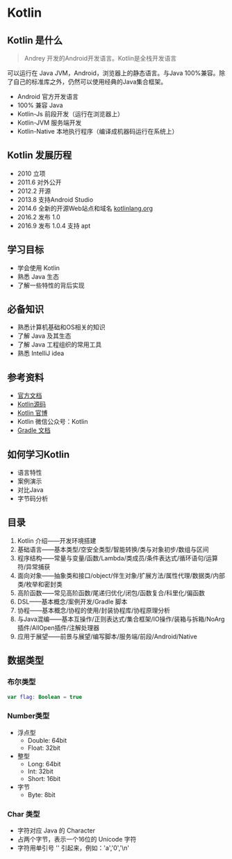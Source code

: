 # Kotlin

## Kotlin 是什么

> Andrey 开发的Android开发语言。Kotlin是全栈开发语言

可以运行在 Java JVM，Android，浏览器上的静态语言。与Java 100%兼容。除了自己的标准库之外，仍然可以使用经典的Java集合框架。


- Android 官方开发语言
- 100% 兼容 Java
- Kotlin-Js 前段开发（运行在浏览器上）
- Kotlin-JVM 服务端开发
- Kotlin-Native 本地执行程序（编译成机器码运行在系统上）

## Kotlin 发展历程

- 2010 立项
- 2011.6 对外公开
- 2012.2 开源
- 2013.8 支持Android Studio
- 2014.6 全新的开源Web站点和域名 [kotlinlang.org](http://kotlinlang.org)
- 2016.2 发布 1.0
- 2016.9 发布 1.0.4 支持 apt

## 学习目标

- 学会使用 Kotlin
- 熟悉 Java 生态
- 了解一些特性的背后实现

## 必备知识

- 熟悉计算机基础和OS相关的知识
- 了解 Java 及其生态
- 了解 Java 工程组织的常用工具
- 熟悉 IntelliJ idea

## 参考资料

- [官方文档](https://kotlinlang.org/docs/reference/)
- [Kotlin源码](https://github.com/JetBrains/kotlin)
- [Kotlin 官博](https://blog.jetbrains.com/kotlin/)
- Kotlin 微信公众号：Kotlin
- [Gradle 文档](https://docs.gradle.org/current/userguide/userguide.html)

## 如何学习Kotlin

- 语言特性
- 案例演示
- 对比Java
- 字节码分析

## 目录

1. Kotlin 介绍——开发环境搭建
2. 基础语言——基本类型/空安全类型/智能转换/类与对象初步/数组与区间
3. 程序结构——常量与变量/函数/Lambda/类成员/条件表达式/循环语句/运算符/异常捕获
4. 面向对象——抽象类和接口/object/伴生对象/扩展方法/属性代理/数据类/内部类/枚举和密封类
5. 高阶函数——常见高阶函数/尾递归优化/闭包/函数复合/科里化/偏函数
6. DSL——基本概念/案例开发/Gradle 脚本
7. 协程——基本概念/协程的使用/封装协程库/协程原理分析
8. 与Java混编——基本互操作/正则表达式/集合框架/IO操作/装箱与拆箱/NoArg插件/AllOpen插件/注解处理器
9. 应用于展望——前景与展望/编写脚本/服务端/前段/Android/Native

## 数据类型

### 布尔类型

``` kt
var flag: Boolean = true
```
### Number类型

- 浮点型
  - Double: 64bit
  - Float: 32bit
 - 整型
   - Long: 64bit
   - Int: 32bit
   - Short: 16bit
 - 字节
   - Byte: 8bit

 ### Char 类型

 - 字符对应 Java 的 Character
 - 占两个字节，表示一个16位的 Unicode 字符
 - 字符用单引号 '' 引起来，例如：'a','0','\n'



